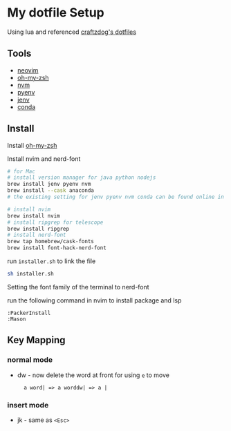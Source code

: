 # My dotfile Setup

Using lua and referenced [craftzdog's dotfiles](https://github.com/craftzdog/dotfiles-public)

## Tools
- [neovim](https://neovim.io/)
- [oh-my-zsh](https://ohmyz.sh/)
- [nvm](https://github.com/nvm-sh/nvm)
- [pyenv](https://github.com/pyenv/pyenv)
- [jenv](https://github.com/jenv/jenv)
- [conda](https://conda.io/projects/conda/en/latest/user-guide/getting-started.html)

## Install

Install [oh-my-zsh](https://ohmyz.sh/)

Install nvim and nerd-font
```bash
# for Mac
# install version manager for java python nodejs
brew install jenv pyenv nvm
brew install --cask anaconda
# the existing setting for jenv pyenv nvm conda can be found online in official website

# install nvim
brew install nvim 
# install ripgrep for telescope
brew install ripgrep
# install nerd-font
brew tap homebrew/cask-fonts
brew install font-hack-nerd-font
```

run `installer.sh` to link the file
```bash
sh installer.sh
```

Setting the font family of the terminal to nerd-font

run the following command in nvim to install package and lsp
```
:PackerInstall
:Mason
```

## Key Mapping

### **normal mode**

- dw - now delete the word at front for using `e` to move

        a word| => a worddw| => a |

### **insert mode**

- jk - same as `<Esc>`
